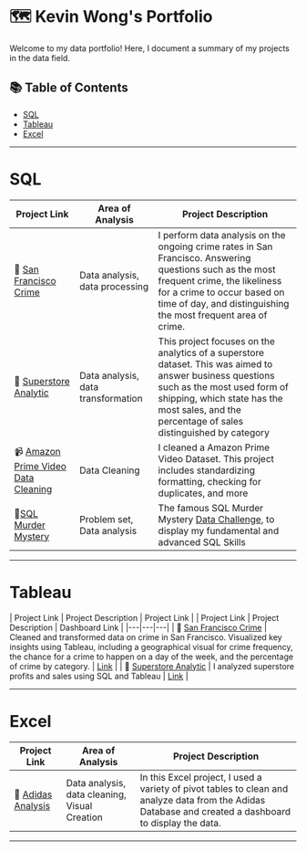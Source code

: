 # 🗺 Kevin Wong's Portfolio
Welcome to my data portfolio! Here, I document a summary of my projects in the data field. 
## 📚 Table of Contents
- [SQL](#sql)
- [Tableau](#tableau)
- [Excel](#Excel)

***

# SQL

| Project Link | Area of Analysis | Project Description | 
|---|---|---|
| 🌉 [San Francisco Crime](https://github.com/KevinWongSF/SQL-Projects/blob/main/San%20Francisco%20Crime) | Data analysis, data processing | I perform data analysis on the ongoing crime rates in San Francisco. Answering questions such as the most frequent crime, the likeliness for a crime to occur based on time of day, and distinguishing the most frequent area of crime. | 
| 🏪 [Superstore Analytic](https://github.com/KevinWongSF/SQL-Projects/blob/main/Superstore%20Analytic) | Data analysis, data transformation | This project focuses on the analytics of a superstore dataset. This was aimed to answer business questions such as the most used form of shipping, which state has the most sales, and the percentage of sales distinguished by category | 
| 📹 [Amazon Prime Video Data Cleaning](https://github.com/KevinWongSF/SQL-Projects/blob/main/Amazon%20Prime%20Video) | Data Cleaning | I cleaned a Amazon Prime Video Dataset. This project includes standardizing formatting, checking for duplicates, and more |  
| 🔎[SQL Murder Mystery](https://github.com/KevinWongSF/SQL-Projects/blob/main/Murder%20Mystery) | Problem set, Data analysis | The famous SQL Murder Mystery [Data Challenge](https://mystery.knightlab.com/), to display my fundamental and advanced SQL Skills|  

***

# Tableau

| Project Link | Project Description | Project Link |
| Project Link | Project Description | Dashboard Link |
|---|---|---|
| 🌉 [San Francisco Crime](https://github.com/KevinWongSF/Tableau-Projects/tree/main/San%20Francisco%20Crime) | Cleaned and transformed data on crime in San Francisco. Visualized key insights using Tableau, including a geographical visual for crime frequency, the chance for a crime to happen on a day of the week, and the percentage of crime by category. | [Link](https://public.tableau.com/app/profile/kevin.wong5782/viz/SanFranciscoCrime_16912854144130/Dashboard1) |
| 🏪 [Superstore Analytic](https://github.com/KevinWongSF/Tableau-Projects/tree/main/Superstore) | I analyzed superstore profits and sales using SQL and Tableau | [Link](https://public.tableau.com/app/profile/kevin.wong5782/viz/SuperStore_16903356184670/Dashboard1) |

***


# Excel

| Project Link | Area of Analysis | Project Description | 
|---|---|---|
| 👞 [Adidas Analysis](https://github.com/KevinWongSF/Excel-Projects/tree/main/Adidas) | Data analysis, data cleaning, Visual Creation | In this Excel project, I used a variety of pivot tables to clean and analyze data from the Adidas Database and created a dashboard to display the data.

***
